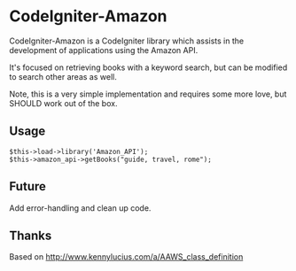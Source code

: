 CodeIgniter-Amazon
===================

CodeIgniter-Amazon is a CodeIgniter library which assists in the 
development of applications using the Amazon API. 

It's focused on retrieving books with a keyword search, but can be modified to search other areas as well.

Note, this is a very simple implementation and requires some more love, but SHOULD work out of the box.

Usage
-----

	$this->load->library('Amazon_API');
	$this->amazon_api->getBooks("guide, travel, rome");

Future
------

Add error-handling and clean up code.
	              
	
Thanks
------

Based on http://www.kennylucius.com/a/AAWS_class_definition